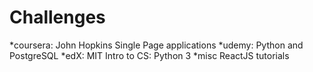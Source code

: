 # Challenges

*coursera: John Hopkins Single Page applications
*udemy: Python and PostgreSQL
*edX: MIT Intro to CS: Python 3
*misc ReactJS tutorials
